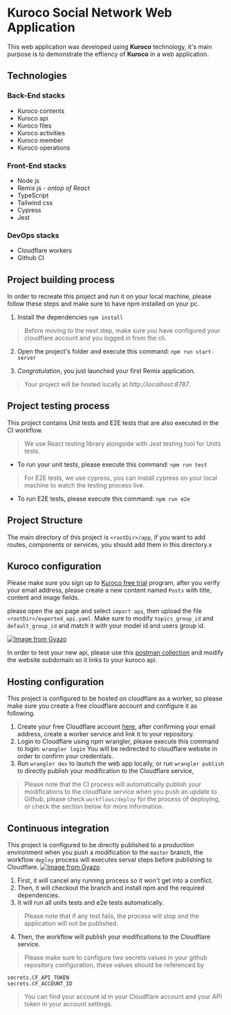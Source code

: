 # Kuroco Social Network Web Application

This web application was developed using **Kuroco** technology, it's main purpose is to demonstrate the effiency of **Kuroco** in a web application.

## Technologies

 ### Back-End stacks
 - Kuroco contents
 - Kuroco api
 - Kuroco files
 - Kuroco activities
 - Kuroco member
 - Kuroco operations
 
 ### Front-End stacks
  - Node js
  - Remix js -  *ontop of React*
  - TypeScript
  - Tailwind css
  - Cypress
  - Jest
 
 ### DevOps stacks
  - Cloudflare workers
  - Github CI
 
## Project building process

In order to recreate this project and run it on your local machine, please follow these steps and make sure to have npm installed on your pc.

 1. Install the dependencies
`npm install`
> Before moving to the next step, make sure you have configured your cloudflare account and you logged in from the cli.
 2. Open the project's folder and execute this command:
 `npm run start-server`

 3. *Congratulation*, you just launched your first Remix application.
 > Your project will be hosted locally at *http://localhost:8787*.


## Project testing process

This project contains Unit tests and E2E tests that are also executed in the CI workflow.

> We use React testing library alongside with Jest testing tool for Units tests.
 - To run your unit tests, please execute this command:
	`npm run test`

> For E2E tests, we use cypress, you can install cypress on your local machine to watch the testing process live.
 - To run E2E tests, please execute this command:
 `npm run e2e`

## Project Structure

The main directory of this project is `<rootDir>/app`, if you want to add routes, components or services, you should add them in this directory.x

## Kuroco configuration

Please make sure you sign up to [Kuroco free trial](https://kuroco.app/free_trial/) program, after you verify your email address, please create a new content named `Posts` with title, content and image fields.

please open the api page and select `import api`, then upload the file `<rootDir>/exported_api.yaml`. Make sure to modify `topics_group_id` and `default_group_id` and match it with your model id and users group id.

[![Image from Gyazo](https://t.gyazo.com/teams/diverta/af3a001cc0925c4377be42704fa79dcc.png)](https://diverta.gyazo.com/af3a001cc0925c4377be42704fa79dcc)

In order to test your new api, please use this [postman collection](https://www.getpostman.com/collections/7cd8473b5c2f4790c0d5) and modify the website subdomain so it links to your kuroco api.

## Hosting configuration

This project is configured to be hosted on cloudflare as a worker, so please make sure you create a free cloudflare account and configure it as following.

1. Create your free Cloudflare account [here](https://dash.cloudflare.com/sign-up), after confirming your email address, create a worker service and link it to your repository.
2. Login to Cloudflare using npm wrangler, please execute this command to login: 
`wrangler login`
You will be redirected to cloudflare website in order to confirm your credentials.
3. Run `wrangler dev` to launch the web app locally, or run `wrangler publish` to directly publish your modification to the Cloudflare service,
> Please note that the CI process will automatically publish your modifications to the cloudflare service when you push an update to Github, please check `workflows/deploy` for the process of deploying, or check the section below for more information.


## Continuous integration

This project is configured to be directly published to a production environment when you push a modification to the `master` branch, the workflow `deploy` process will executes serval steps before publishing to Cloudflare.
[![Image from Gyazo](https://t.gyazo.com/teams/diverta/456b72cb5d2fde90afbfc7e4f5b72228.png)](https://diverta.gyazo.com/456b72cb5d2fde90afbfc7e4f5b72228)
1. First, it will cancel any running process so it won't get into a conflict.
2. Then, it will checkout the branch and install npm and the required dependencies.
3. It will run all units tests and e2e tests automatically.
> Please note that if any test fails, the process will stop and the application will not be published.
4. Then, the workflow will publish your modifications to the Cloudflare service.
> Please make sure to configure two secrets values in your github repository configuration, these values should be referenced by
```
secrets.CF_API_TOKEN
secrets.CF_ACCOUNT_ID
```
> You can find your account id in your Cloudflare account and your API token in your account settings.

